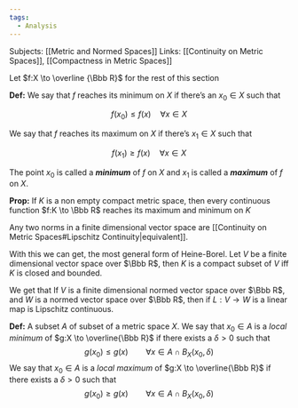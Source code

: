 ```yaml
---
tags:
  - Analysis
---
```

Subjects: [[Metric and Normed Spaces]]
Links: [[Continuity on Metric Spaces]], [[Compactness in Metric Spaces]]

Let $f:X \to \overline {\Bbb R}$ for the rest of this section

**Def:** We say that $f$ reaches its minimum on $X$ if there’s an $x_0 \in X$ such that

$$ f(x_0) \le f(x) \quad \forall x\in X $$

We say that $f$ reaches its maximum on $X$ if there’s $x_1 \in X$ such that

$$ f(x_1) \ge f(x) \quad \forall x\in X $$

The point $x_0$ is called a ***minimum*** of $f$ on $X$ and $x_1$ is called a ***maximum*** of $f$ on $X$.

**Prop:** If $K$ is a non empty compact metric space, then every continuous function $f:K \to \Bbb R$ reaches its maximum and minimum on $K$

Any two norms in a finite dimensional vector space are [[Continuity on Metric Spaces#Lipschitz Continuity|equivalent]].

With this we can get, the most general form of Heine-Borel. Let $V$ be a finite dimensional vector space over $\Bbb R$, then $K$ is a compact subset of $V$ iff $K$ is closed and bounded.

We get that If $V$ is a finite dimensional normed vector space over $\Bbb R$, and $W$ is a normed vector space over $\Bbb R$, then if $L :V \to W$ is a linear map is Lipschitz continuous.

**Def:** A subset $A$ of subset of a metric space $X$. We say that $x_0\in A$ is a *local minimum* of $g:X \to \overline{\Bbb R}$ if there exists a $\delta>0$ such that $$g(x_0) \le g(x) \qquad \forall x \in A \cap B_X(x_0, \delta)$$We say that $x_0\in A$ is a *local maximum* of $g:X \to \overline{\Bbb R}$ if there exists a $\delta>0$ such that $$g(x_0) \ge g(x) \qquad \forall x \in A \cap B_X(x_0, \delta)$$